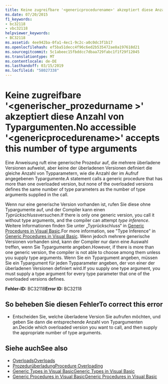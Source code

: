 ```yaml
---
title: Keine zugreifbare '<genericprocedurename>' akzeptiert diese Anzahl von Typargumenten.
ms.date: 07/20/2015
f1_keywords:
- bc32118
- vbc32118
helpviewer_keywords:
- BC32118
ms.assetid: 4ee942ba-0fa1-4ec1-9c2c-a0c0dc3f1b17
ms.openlocfilehash: ef5ba51decc4f96c6ed2b535472ae8a197618d21
ms.sourcegitcommit: 5c1abeec15fbddcc7dbaa729fabc1f1f29f12045
ms.translationtype: MT
ms.contentlocale: de-DE
ms.lasthandoff: 03/15/2019
ms.locfileid: "58027338"
---
```

# <a name="no-accessible-genericprocedurename-accepts-this-number-of-type-arguments"></a><span data-ttu-id="11ec9-102">Keine zugreifbare '\<generischer_prozedurname >' akzeptiert diese Anzahl von Typargumenten.</span><span class="sxs-lookup"><span data-stu-id="11ec9-102">No accessible '\<genericprocedurename>' accepts this number of type arguments</span></span>
<span data-ttu-id="11ec9-103">Eine Anweisung ruft eine generische Prozedur auf, die mehrere überladene Versionen aufweist, aber keine der überladenen Versionen definiert die gleiche Anzahl von Typparametern, wie die Anzahl der im Aufruf angegebenen Typargumente.</span><span class="sxs-lookup"><span data-stu-id="11ec9-103">A statement calls a generic procedure that has more than one overloaded version, but none of the overloaded versions defines the same number of type parameters as the number of type arguments supplied in the call.</span></span>  
  
 <span data-ttu-id="11ec9-104">Wenn nur eine generische Version vorhanden ist, rufen Sie diese ohne Typargumente auf, und der Compiler kann einen *Typrückschluss*versuchen.</span><span class="sxs-lookup"><span data-stu-id="11ec9-104">If there is only one generic version, you call it without type arguments, and the compiler can attempt *type inference*.</span></span> <span data-ttu-id="11ec9-105">Weitere Informationen finden Sie unter „Typrückschluss“ in [Generic Procedures in Visual Basic](../../visual-basic/programming-guide/language-features/data-types/generic-procedures.md).</span><span class="sxs-lookup"><span data-stu-id="11ec9-105">For more information, see "Type Inference" in [Generic Procedures in Visual Basic](../../visual-basic/programming-guide/language-features/data-types/generic-procedures.md).</span></span> <span data-ttu-id="11ec9-106">Wenn jedoch mehrere generische Versionen vorhanden sind, kann der Compiler nur dann eine Auswahl treffen, wenn Sie Typargumente angeben.</span><span class="sxs-lookup"><span data-stu-id="11ec9-106">However, if there is more than one generic version, the compiler is not able to choose among them unless you supply type arguments.</span></span> <span data-ttu-id="11ec9-107">Wenn Sie ein Typargument angeben, müssen Sie ein Typargument für jeden Typparameter angeben, der von einer der überladenen Versionen definiert wird.</span><span class="sxs-lookup"><span data-stu-id="11ec9-107">If you supply one type argument, you must supply a type argument for every type parameter that one of the overloaded versions defines.</span></span>  
  
 <span data-ttu-id="11ec9-108">**Fehler-ID:** BC32118</span><span class="sxs-lookup"><span data-stu-id="11ec9-108">**Error ID:** BC32118</span></span>  
  
## <a name="to-correct-this-error"></a><span data-ttu-id="11ec9-109">So beheben Sie diesen Fehler</span><span class="sxs-lookup"><span data-stu-id="11ec9-109">To correct this error</span></span>  
  
-   <span data-ttu-id="11ec9-110">Entscheiden Sie, welche überladene Version Sie aufrufen möchten, und geben Sie dann die entsprechende Anzahl von Typargumenten an.</span><span class="sxs-lookup"><span data-stu-id="11ec9-110">Decide which overloaded version you want to call, and then supply the appropriate number of type arguments.</span></span>  
  
## <a name="see-also"></a><span data-ttu-id="11ec9-111">Siehe auch</span><span class="sxs-lookup"><span data-stu-id="11ec9-111">See also</span></span>

- [<span data-ttu-id="11ec9-112">Overloads</span><span class="sxs-lookup"><span data-stu-id="11ec9-112">Overloads</span></span>](../../visual-basic/language-reference/modifiers/overloads.md)
- [<span data-ttu-id="11ec9-113">Prozedurüberladung</span><span class="sxs-lookup"><span data-stu-id="11ec9-113">Procedure Overloading</span></span>](../../visual-basic/programming-guide/language-features/procedures/procedure-overloading.md)
- [<span data-ttu-id="11ec9-114">Generic Types in Visual Basic</span><span class="sxs-lookup"><span data-stu-id="11ec9-114">Generic Types in Visual Basic</span></span>](../../visual-basic/programming-guide/language-features/data-types/generic-types.md)
- [<span data-ttu-id="11ec9-115">Generic Procedures in Visual Basic</span><span class="sxs-lookup"><span data-stu-id="11ec9-115">Generic Procedures in Visual Basic</span></span>](../../visual-basic/programming-guide/language-features/data-types/generic-procedures.md)
